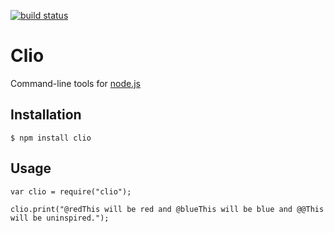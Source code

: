 [![build status](https://secure.travis-ci.org/sandro-pasquali/Clio.png)](http://travis-ci.org/sandro-pasquali/Clio)
# Clio

Command-line tools for [node.js](http://nodejs.org) 

## Installation

```
$ npm install clio
```

## Usage

```
var clio = require("clio");
 
clio.print("@redThis will be red and @blueThis will be blue and @@This will be uninspired.");
```

